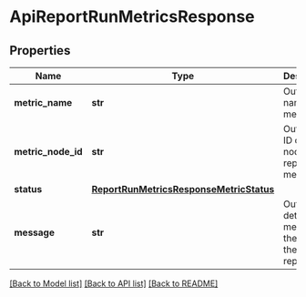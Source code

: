 # ApiReportRunMetricsResponse

## Properties
Name | Type | Description | Notes
------------ | ------------- | ------------- | -------------
**metric_name** | **str** | Output. The name of the metric. | [optional] 
**metric_node_id** | **str** | Output. The ID of the node which reports the metric. | [optional] 
**status** | [**ReportRunMetricsResponseMetricStatus**](ReportRunMetricsResponseMetricStatus.md) |  | [optional] 
**message** | **str** | Output. The detailed message of the error of the reporting. | [optional] 

[[Back to Model list]](../README.md#documentation-for-models) [[Back to API list]](../README.md#documentation-for-api-endpoints) [[Back to README]](../README.md)


